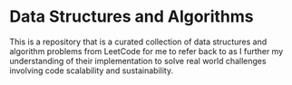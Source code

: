 # Data Structures and Algorithms

This is a repository that is a curated collection of data structures and algorithm problems from LeetCode for me to refer back to as I further my understanding of their implementation to solve real world challenges involving code scalability and sustainability. 
